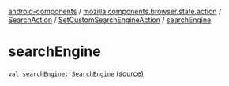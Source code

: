 [android-components](../../../index.md) / [mozilla.components.browser.state.action](../../index.md) / [SearchAction](../index.md) / [SetCustomSearchEngineAction](index.md) / [searchEngine](./search-engine.md)

# searchEngine

`val searchEngine: `[`SearchEngine`](../../../mozilla.components.browser.state.search/-search-engine/index.md) [(source)](https://github.com/mozilla-mobile/android-components/blob/master/components/browser/state/src/main/java/mozilla/components/browser/state/action/BrowserAction.kt#L779)